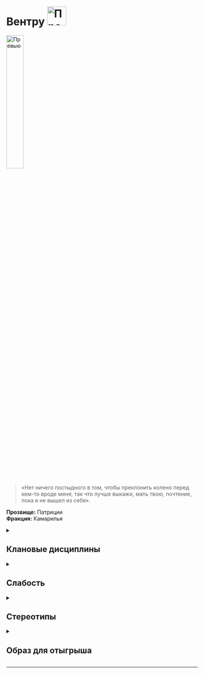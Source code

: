 
# Вентру <img src="https://cdn.discordapp.com/attachments/1374311310501875752/1429069725769531443/1024px-Ventrue_symbol.png?ex=68f4cc65&is=68f37ae5&hm=5e1e355145d001b62bbe7ce21fbe24b6f0f5dd7c723fbe5d46a6001ecc16dac9" width="50" alt="Превью">

<img src="https://cdn.discordapp.com/attachments/1374311310501875752/1428662797213892731/ce84853cff62349eeee95d165e9afcfd.jpg?ex=68f3516a&is=68f1ffea&hm=c6a2ed8b0853cc5a07ae5ae156a3e81838ea1b99de36e13441dde2b304358dae" width="30%" alt="Превью">

> «Нет ничего постыдного в том, чтобы преклонить колено перед кем-то вроде меня, так что лучше выкажи, мать твою, почтение, пока я не вышел из себя».

**Прозвище:** Патриции\
**Фракция:** Камарилья

<details>
  <summary> <h2> Клановые дисциплины </h2> </summary>

 <details> 
  <summary> <h3> Доминирование </h3> </summary>


  > Доминирование — способность управлять мыслями и действиями окружающих


   <details> 
  <summary> Как пользоваться? </summary>

```
Все силы Доминирования требуют установления зрительного контакта, и поэтому применять их можно только в индивидуальном порядке Кроме того, вампир должен отдавать приказы
своей жертве голосом — только самые простые команды (вроде «иди» или «стой») можно отдать при помощижестов. Как бы то ни было, для того, чтобы подчиниться воле вампира —
вне зависимости от того, насколько он искусен и могуч, — жертва должна понимать, чего он от неё хочет
```

</details>

   <details> 
  <summary> • Приказ </summary>

> Взглянув в глаза жертвы, вампир произносит простой односложный приказ, которому жертва должна немедленно подчиниться.

**Использование:** Приказ,  олжен быть чётким и однозначным: беги, согласись, упади, зевни, подпрыгни, засмейся, сдайся, замри, закричи, следуй за мной и т. п. Если приказ
будет неоднозначным или слишком сложным, жертва может выполнить его медленно или крайне неэффективно. Жертве нельзя приказать навредить самой себе, так что команда «умри» не сработает.

**Подсказка** Приказ можно замаскировать от посторонних ушей, встроив его в любое, самое невинное предложение. Для этого вампиру придётся установить зрительный контакт и произнести предложение, обозначив слово‑приказ интонацией. Конечно, чрезвычайно бдительный наблюдатель (и даже сама жертва) сможет это заметить, но если он не разбирается в сверхъестественных силах, то вряд ли ему придёт в голову на полном серьёзе рассматривать слово и последовавшее за ним действие иначе, чем странное совпадение.
Чем больше игрок получит успехов, тем дольше и (или) энергичнее жертва будет выполнять полученный приказ — будет бежать несколько ходов кряду, покатится со смеху или начнёт исступлённо вопить.

**Ограничение** Приказ, не соответствующий натуре жертвы или противоречащий её непосредственным интересам, будет далеко не столь эффективным. Например, приказ «спи» в самый разгар какой‑нибудь опасной ситуации или приказ «атакуй» под дулом полицейского дробовика может не привести к желаемому эффекту. Или вообще не сработать.

**Проверка** манипуляция + запугивание

**Сложность** Запас воли жертвы

  </details>


  <details> 
  <summary> •• Внушение </summary>

> Эта сила позволяет вампиру вербально запрограммировать жертву, вложив в её подсознание гипнотическое внушение, которому она вынуждена будет подчиниться, когда придёт время.

**Использование:** Во время внушения ни Сородич, ни его жертва не должны отвлекаться — внушение требует полной концентрации и тщательного подбора словесных формулировок. Вампир может либо активировать гипнотическую «программу» сразу после внушения, либо добавить к нему триггер — условное событие, которое её запустит. Жертва должна понимать то,
что ей говорит вампир, но поддерживать зрительный контакт необходимо только в процессе самого внушения

**Подсказка** Внушённые приказы могут быть как очень простыми (принести нужный вампиру предмет), так и довольно сложными (наблюдать за кем‑нибудь, записывать, что он делает, и каждый вечер передавать собранную информацию вампиру)
Количество успехов определяет, насколько глубоко внушение укоренится в подсознании жертвы. Если персонаж получит один‑два успеха, жертва вряд ли станет делать то, что покажется
ей странным (жертва может выйти из помещения, но вряд ли станет угонять машину). Три‑четыре означают, что жертва сделает что угодно, что не подвергнет её жизнь опасности. Пять и более успехов означают, что вампир может внушить жертве практически любую команду.

**Ограничение** Эту силу нельзя использовать для того, чтобы внедрять в память жертвы ложные воспоминания и иллюзии. Так, например, жертву нельзя заставить поверить, что она видит белого кролика или что её одежда охвачена огнём. Разум жертвы способен хранить только одно внушение.
Вампир не сможет заставить жертву причинить себе вред напрямую или заставить её поступить вопреки своей натуре. То есть, получив пять успехов, можно заставить
50‑килограммового доходягу броситься на вышибалу втрое тяжелее его самого, но нельзя заставить его пустить себе пулю в лоб.
Если вампир попытается внушить жертве новую «программу» до того, как та сумеет выполнить старую, нужно сравнить количество успехов, полученных в первый и во второй раз. В подсознании жертвы остаётся программа с большим количеством успехов. Если же успехов поровну, новая программа замещает старую.

**Проверка** манипуляции + лидерства

**Сложность** Запас воли жертвы

  </details>


  <details> 
  <summary> ••• Забвение </summary>

> Установив зрительный контакт с жертвой, вампир получает доступ к её памяти и может стирать, добавлять и изменять её воспоминания по собственному усмотрению.

**Использование:** Вампир задаёт жертве прямые вопросы и выслушивает её ответы. Степень и глубина воздействия зависит от того, чего добивается вампир.
Он может как слегка изменить недавние воспоминания , так и полностью уничтожить всё, что хранилось в памяти жертвы. Игрок объявляет, какие изменения
он хочет внести в воспоминания жертвы.

**Подсказка**  Если вампир вкладывает в память жертвы новые воспоминания, то надёжность подложной памяти зависит от того, насколько подробно и продуманно они будут сфабрикованы. Простые и неполные воспоминания («Прошлой ночью ты ходил в кино») рассыплются под внешним воздействием куда проще, чем детальные и проработанные («Ты хотел написать своей подруге, пока стоял в очереди в тот новый кинотеатр, но понял, что она не успеет на се‑ анс, поэтому пошёл один. Телефон ты выключил.
Фильм был довольно зрелищный, но слабоватый. Под конец ты устал, пошёл домой, посмотрел телевизор и лёг спать пораньше»).

**Ограничение** Нет ничего сложного в том, чтобы забраться к жертве в голову и просто выдернуть все воспоминания о прошлой ночи, не зная, что она делала вечером, однако такой подход оставит в её памяти зияющую пустоту, которая непременно привлечёт внимание жертвы, и у неё, возможно, возникнет вполне закономерное желание узнать, что там было раньше. А это, естественно, может быть чревато проблемами. Конечно, Сородич всегда может заполнить эту пустоту ложными воспоминаниями, однако они никогда не будут столь же достоверными, как настоящие.
Жертва может запомнить, что её кто‑то укусил, но будет думать, что это была, например, бродячая собака. Фрагменты особо значимых воспоминаний могут возвращаться к жертве
во снах или всплывать в памяти в результате воз действия знакомых запахов, образов, фраз и т. п. Впрочем, даже в наилучшем для жертвы случае она сможет связать эти фрагменты воедино не раньше, чем через несколько месяцев, а то и лет.
Обратите внимание, что этот процесс всегда может ускорить другой вампир, владеющий этой силой, — как опытный гипнотизёр‑психотерапевт, извлекающий подавленные воспоминания.

**Проверка** смекалки + хитрости

**Сложность** Запас воли жертвы

Успехи Воздействие
1 успех Можно удалить одно воспоминание, которое вернётся сутки спустя.
2 успеха Можно удалить (но не изменить) воспоминание навсегда.
3 успеха Можно внести в воспоминания не большие изменения.
4 успеха Можно целиком изменить или удалить из памяти жертвы одну сцену.
5 успехов Можно реконструировать воспоминания, касающиеся огромных периодов из жизни жертвы.

  </details>


  </details>

   <details> 
  <summary> <h3> Стойкость </h3> </summary>
     
 >  Дисциплина позволяющая проявлять неуязвимость к разному роду дамагу.   Такого вампира можно пронзить мечом, сбросить с крыши или переехать грузовиком — там, где любой другой бы погиб или переломал все кости, Сородич, владеющий Стойкостью, способен отделаться парой синяков.
Стойкость также помогает переносить самые опасные для вампиров воздействия вроде солнечного света или огня,

**Использование:** Показатель Стойкости прибавляется к пулу проверки на прочность, когда персонаж получает лёгкие или тяжёлые повреждения. Кроме того, персонаж может пройти проверку Стойкости в качестве проверки на прочность, даже если получает губительные повреждения, которые в противном случае считаются неотвратимыми, — укусы вампиров, удары когтей оборотней, магические эффекты, огонь, солнечный свет или особо тяжкие физические повреждения. Об уроне, повреждениях и проверках на прочность подробнее [faq -> Урон и прочность](README.md)

</details>

 <details> 
  <summary> <h3> Величие </h3>  </summary>

> Величие — это Дисциплина, которая позволяет манипулировать эмоциями. Обладающие ею вампиры способны вселять страстное рвение и бессознательный ужас как в смертных, так и в вампиров

   <details> 
  <summary> • Благоговение  </summary>

> Когда вампир активирует эту силу, окружающих внезапно охватывает желание сблизиться с ним и прислушаться к его точке зрения. Благоговение исключительно полезно в деле управления толпой: жертвы этой силы не просто прислушаются к высказанному вампиром мнению, но и с большой вероятностью примут его. Даже если в толпе найдутся упорствующие, они очень скоро обнаружат, что находятся в меньшинстве. Благоговение может превратить неуверенность и колебания толпы в поддержку ещё до того, как оппоненты успеют понять, что дело оборачивается не в их пользу.

Несмотря на интенсивность воздействия, те, кто испытывает благоговение, не теряют ни рассудка, ни чувства самосохранения. Если вампир покинет место действия или если оставаться рядом с ним станет слишком опасно, чары немедленно развеются. Впрочем, испытав благоговение, окружающие запомнят это ощущение — это облегчит задачу в следующий раз, когда вампиру придётся иметь дело с той же публикой.


**Использование:**  Персонаж тратит пункт крови и проходит проверку обаяния + исполнения (сложность 7). Количество жертв Благоговения зависит от количества полученных в результате проверки успехов (см. таблицу). Если жертв меньше, чем присутствующих, первыми поддаются те, чей показатель воли ниже. Сила действует до конца сцены или до тех пор, пока персонаж сам не захочет прекратить её действие.

```
Результат | Охват
1 успех | Одна жертва
2 успеха | Две жертвы
3 успеха | Шесть жертв
4 успеха | 20 жертв
5+ успехов | Вся публика — аудитория, толпа и т. д.
```

**Ограничение** Жертвы этой силы могут использовать пункты воли, чтобы сопротивляться воздействию Благоговения, но, пока вампир находится поблизости, им придётся тратить по одному пункту воли в каждой сцене. Как только жертва потратит столько же пунктов воли, сколько персонаж получил в результате проверки активации силы, она полностью избавляется от воздействия Благоговения и становится невосприимчивой к этой силе до окончания ночи.

**Проверка** обаяния + исполнения

**Сложность** 7

  </details>

  <details> 
  <summary> •• Устрашающий взор  </summary>

> Конечно, все Сородичи могут пугать окружающих, демонстрируя свою вампирскую природу: выпуская когти, скаля клыки, бросая зловещие взгляды и хищно шипя, но эта сила позволяет усилить эффект, вызвав у жертвы приступ безумного ужаса, обратив её в паническое бегство или ввергнув в ступор. Устрашающий взор никого не оставит равнодушным.

**Использование:** Правила: персонаж проходит проверку обаяния + запугивания (со сложностью, равной смекалке + смелости жертвы). В случае успеха запугивание срабатывает, а в случае неудачи жертве становится не по себе, но не настолько, чтобы это возымело какой‑нибудь особый эффект.
Если успехов будет больше двух, жертва бежит, охваченная ужасом; если бежать некуда, жертва начнёт ломиться в двери, царапать стены и рыть землю, лишь бы не встречаться взглядом с тем, кто её так напугал.
Кроме того, каждый успех до конца следующего хода снижает пул всех проверок жертвы на один d10.

**Подсказка** Обратите внимание, что вампир при желании может сделать проверку активации силы [продолжительным действием]() и каждый ход набирать всё новые и новые успехи, пока окончательно не подавит волю жертвы: как только пул её проверок уменьшится настолько, что она не сможет предпринять ни одного действия, она просто скорчится на земле, рыдая от ужаса, не в силах заставить себя пошевелить хоть пальцем. В случае неудачи в процессе этой продолжительной проверки персонаж теряет все накопленные успехи. При желании он может начать заново хоть на следующий ход, но до того момента жертва получит возможность действовать как обычно.
Провал означает, что жертва не впечатлена потугами вампира произвести устрашающее впечатление. Возможно, она даже решит, что тот попросту смешон. Как бы то ни было, эта жертва до конца истории становится невосприимчивой ко всем проявлениям Величия персонажа.

**Ограничение** Персонаж может использовать устрашающий взор один раз за ход, а целью этой силы одновременно может быть только одна жертва. 

**Проверка** обаяния + запугивания

**Сложность** смекалка + смелость жертвы

  </details>


  <details> 
  <summary> ••• Очарование  </summary>

> Эта сила превращает окружающих в верных слуг вампира, исполняющих каждое его желание, руководствуясь чувством истинной и крепкой привязанности. Поскольку на всё, что они делают, очарованные слуги идут совершенно сознательно, а их разум и волю ничто не подавляет, жертвы сохраняют свою индивидуальность, самостоятельность и мыслительные способности.

**Использование:** Персонаж тратит пункт крови и проходит проверку привлекательности + эмпатии (со сложностью, равной запасу пунктов воли жертвы); продолжительность очарования зависит от количества полученных успехов (см. таблицу). Обратите внимание, что жертва может тратить пункты воли, чтобы сопротивляться воздействию Очарования, как и в случае с другими силами Величия. При желании рассказчик может заменить трату пункта воли проверкой воли, чтобы вампир никогда не знал точно, насколько надёжна его власть над жертвой. Вампир может использовать эту силу против выбранной жертвы повторно, но только после того, как та окончательно освободится от предыдущего Очарования — в противном случае сила просто не сработает.

```
Результат | Длительность
Провал | Жертва невосприимчива к очарованию этого вампира до конца истории
Неудача | Жертва невосприимчива к очарованию этого вампира до конца ночи
1 успех | Один час
2 успеха | Один день
3 успеха | Одна неделя
4 успеха | Один месяц
5+ успехов | Один год
```

**Ограничение** И хотя со слугами, сохраняющими собственную личность и живость мысли, иметь дело куда приятнее, чем с безвольными болванами, созданными при помощи Доминирования, они не лишены своих недостатков. Во‑первых, вампир не контролирует их поведение и не может предсказать, как слуга отреагирует на тот или иной приказ. Во‑вторых, эта сила действует временно, и это может доставить массу проблем, если об этом заранее не позаботиться: к тому моменту, как очарование рассеивается, мудрый Сородич либо избавляется от исчерпавших свою полезность слуг, либо привязывает их к себе более крепко и надёжно — при помощи уз крови.

**Проверка** привлекательности + эмпатии

**Сложность** запас пунктов воли жертвы


  </details>
  
     
</details>

     
</details>


     
</details>

 </details>
  
</details>

</details>


<details> 
  <summary> <h2> Слабость </h2> </summary>
  
Всем вентру присущ утончённый вкус — в пищу им годится кровь только одной определённой категории смертных. Когда игрок создаёт персонажа‑вентру, он должен вместе с рассказчиком определить эту категорию. Обратите внимание, что выбор этот окончательный, и после начала игры его уже нельзя будет изменить. Кровь смертных, не относящихся к выбранной категории (в том числе кровь животных), не пополняет запас пунктов крови персонажа вне зависимости от того, сколько он её выпьет, — его просто немедленно стошнит.

  **Исключения** Кровь других сородичей

</details>

<details> 
  <summary> <h2> Стереотипы </h2> </summary>

**Что клан думает о вампирских сообществах?**
  - о Комарилье: наше величайшее достижение и наша величайшая ответственность.
  - о Шабаше: психушка, которой заправляют психи
  - об Анархах: несмотря на неисправимый инфантилизм, есть в том, что они делают, нечто достойное восхищения.

**Что клан думает о других кланах и что другие кланы думают о них?**

  
  ```
                                                Что думает клан о других кланах                                            Что думают другие кланы об Вентру
---------------------------------------------------------------------------------------------------------------------------------------------------------------------------

                                                                                     Камарилья

---------------------------------------------------------------------------------------------------------------------------------------------------------------------------
Бруха                             Вот что бывает, когда отказываешься признавать поражение.                           Господин Рожа, познакомьтесь с мистером Ботинком.
---------------------------------------------------------------------------------------------------------------------------------------------------------------------------
Гангрел                           Кто бы мог подумать, что в примитивном разуме дикаря                                Есть вожди и похуже… но ненамного.
                                  есть место для столь непомерной гордыни.
---------------------------------------------------------------------------------------------------------------------------------------------------------------------------     
Малкавиане                        Чистку следует устраивать сразу, как только осознаёшь, что начинаешь                Мой король, я сошью тебе новое платье!
                                  искать оправдание их поступкам.
---------------------------------------------------------------------------------------------------------------------------------------------------------------------------
Носферату                         На удивление полезны, нужнотолько привыкнуть к их одиозной наружности               Недосягаемые и могущественные,но только до тех пор, 
                                  и непомерно раздутой самооценке.                                                    пока им не понадобятся твои услуги. С них всегда
                                                                                                                      проси двойную цену — они могут себе это позволить.
---------------------------------------------------------------------------------------------------------------------------------------------------------------------------
Тореадор                          Каждому королю нужна королева, а в клане Розы множество королев.                    Почему старшие братья всегда ведут себя как
                                                                                                                      безмозглые задиры?
---------------------------------------------------------------------------------------------------------------------------------------------------------------------------
Тремер                            Полезные союзники и опасные враги в одном лице. Лучше сразу дать им                 Кесарю — кесарево. По счастью, наш кесарь слишком
                                  понять, кто тут главный.                                                            ослеплён корыстью, чтобы понимать, где сокрыт ключ
                                                                                                                      к истинной власти.
---------------------------------------------------------------------------------------------------------------------------------------------------------------------------

                                                                                            Шабаш

---------------------------------------------------------------------------------------------------------------------------------------------------------------------------

Лассомбра                        опасные самозванцы, зарящиеся на венец, что принадлежит нам по праву                 Разве достойно королей рядиться в обноски и скрываться 
                                 достоинства и чести.                                                                 среди рабов?
---------------------------------------------------------------------------------------------------------------------------------------------------------------------------
Цимисхи                          Разве липкого зловония их насквозь прогнивших душ недостаточно, чтобы                Мы воюем достаточно долго — стоит признать, что
                                 понять, что от них стоит держаться подальше?                                         погибать с честью они умеют.
---------------------------------------------------------------------------------------------------------------------------------------------------------------------------

                                                                                          Независимые

---------------------------------------------------------------------------------------------------------------------------------------------------------------------------
Каитифы                          Эти жалкие ублюдки не заслуживают даже собственных имён. Сохранность
                                 моей мебели волнует меня больше, чем сохранность их бесполезных жизней.
---------------------------------------------------------------------------------------------------------------------------------------------------------------------------
Ассамиты                         Полезны, но только до тех пор, пока их яд не просочится в нашу кровь.                Стервятники, терзающие труп давно почившего величия.
---------------------------------------------------------------------------------------------------------------------------------------------------------------------------
Джованни                         наши мертворождённые родственнички, которые так и не научились                       Они часто забывают, что Борджиа и Медичи вершили судьбы 
                                 отличать добро от зла, а то, что можно трахать, от того, что нельзя.                 народов задолго до рождения Макиавелли.
---------------------------------------------------------------------------------------------------------------------------------------------------------------------------
Последователи Сета               Если в твоём домене завелись змеи, следует устроить им встречу                       Можете сколько угодно поливать нас грязью, главное, 
                                 с их владыкой — солнцем.                                                             приходите ещё.
---------------------------------------------------------------------------------------------------------------------------------------------------------------------------
Равнос                           Ни одно царство не может существовать, путаясь с побеждёнными.                       Мне кажется, этим мудозвонам просто нравится, когда
                                                                                                                      их все ненавидят, — другого повода всё время лезть на
                                                                                                                      рожон я просто не вижу.
---------------------------------------------------------------------------------------------------------------------------------------------------------------------------

```



</details>


<details> 
  <summary> <h2> Образ для отыгрыша </h2> </summary>

  <details> 
  <summary> Экспозиция  </summary>

Пока другие кланы проворачивали свои мелкие интрижки, Вентру пользовались благосклонностью Цезаря, помогали советами Карлу Великому, финансировали экспедиции эпохи Великих географических открытий и управляли политикой Святого Престола. Власть — вот их наследие, и любой вентру, едва став птенцом, начинает восхождение к вершинам могущества, к престолам старейшин, что держат в своих руках судьбы мира. С незапамятных времён они были серыми кардиналами мира смертных и полноправными владыками мира Сородичей.
Естественно, другие кланы считают их претензии в лучшем случае безосновательным самодовольством, а в худшем — назойливой надменностью, за которую,конечно же, полагается жестокая расплата. Понятно, что кто‑то должен быть главным, но почему этим кем‑то всегда должен быть многоречивый напыщенный вентру? Впрочем, стоит отметить, что корона — не самый удобный головной убор, и хотя положение обязывает, далеко не у всех Патрициев получается сносить критику плебеев с достоинством — даже самые добродетельные из владетельных Сородичей порой ведут себя как кровожадные тираны. Нынешний клан Вентру — это синтез древности и современности, в котором старое и новое сосуществуют, пребывая друг с другом в поразительном контрасте. Старейшины клана владеют древним золотом из сокровищниц Креза, а молодёжьделает новые деньги на биржах и колебаниях курсоввалют. Старейшины командуют армиями и руководят политикой государств, а неонаты меняют мир при помощи онлайн‑сервисов и мобильных приложений. Но, несмотря на всё своё богатство, славную историю клана и положение в обществе Проклятых, Вентру,как и другие Сородичи, бессильны перед зовом великого уравнителя всех вампиров — драгоценной крови.
    
</details>

  <details> 
  <summary> Внешний вид  </summary>

Классические костюмы и платья сшитые на заказ, в каком- нибудь неприлично дорогом ателье в индивидуальном экземпляре из дорогих и качественных тканей. Может быть немного статусных акссесуаров. Если вентру выглядит не безупречно, это значит, что всю ночь он как минимум гонялся за охотниками из Общества Леопольда или в одиночку отражал набеги Шабаша.
    
</details>

 <details> 
  <summary> Убежища </summary>

Дорогое, богатое, блистательное, грандиозное, вычурное, — для его описания подойдёт любой из этих эпитетов. 
   
</details>

 <details> 
  <summary> Биографии </summary>

Внимание Вентру может привлечь любой смертный, уже сумевший кое‑чего добиться в жизни, поскольку подбирать и оценивать потенциальных потомков будущие сиры начинают задолго до их Становления. Чаще всего выбор Патрициев падает на светских львиц, отпрысков богатых семей, корпоративных карьеристов, армейских офицеров и изредка — на самых многообещающих тёмных лошадок.
При создании персонажа‑вентру рекомендуется не экономить на фактах биографии, поскольку практически все Патриции обладают как минимум значительным богатством и статусом
   
</details>


</details>

</details>

-------------------------------------------------------------------------------------------------------------------------------------------------------------------------------------------------

